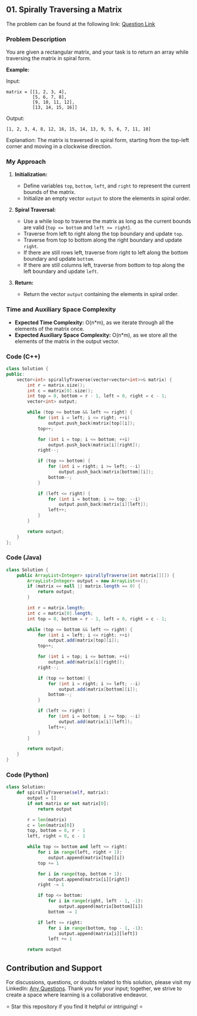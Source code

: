 ## 01. Spirally Traversing a Matrix

The problem can be found at the following link: [Question Link](https://www.geeksforgeeks.org/problems/spirally-traversing-a-matrix-1587115621/1)

### Problem Description

You are given a rectangular matrix, and your task is to return an array while traversing the matrix in spiral form.

**Example:**

Input:
```
matrix = [[1, 2, 3, 4],
          [5, 6, 7, 8],
          [9, 10, 11, 12],
          [13, 14, 15, 16]]
```
Output:
```
[1, 2, 3, 4, 8, 12, 16, 15, 14, 13, 9, 5, 6, 7, 11, 10]
```
Explanation:
The matrix is traversed in spiral form, starting from the top-left corner and moving in a clockwise direction.

### My Approach

1. **Initialization:**
   - Define variables `top`, `bottom`, `left`, and `right` to represent the current bounds of the matrix.
   - Initialize an empty vector `output` to store the elements in spiral order.

2. **Spiral Traversal:**
   - Use a while loop to traverse the matrix as long as the current bounds are valid (`top <= bottom` and `left <= right`).
   - Traverse from left to right along the top boundary and update `top`.
   - Traverse from top to bottom along the right boundary and update `right`.
   - If there are still rows left, traverse from right to left along the bottom boundary and update `bottom`.
   - If there are still columns left, traverse from bottom to top along the left boundary and update `left`.

3. **Return:**
   - Return the vector `output` containing the elements in spiral order.

### Time and Auxiliary Space Complexity

- **Expected Time Complexity:** O(n*m), as we iterate through all the elements of the matrix once.
- **Expected Auxiliary Space Complexity:** O(n*m), as we store all the elements of the matrix in the output vector.

### Code (C++)

```cpp
class Solution {
public:
    vector<int> spirallyTraverse(vector<vector<int>>& matrix) {
        int r = matrix.size();
        int c = matrix[0].size();
        int top = 0, bottom = r - 1, left = 0, right = c - 1;
        vector<int> output;

        while (top <= bottom && left <= right) {
            for (int i = left; i <= right; ++i)
                output.push_back(matrix[top][i]);
            top++;

            for (int i = top; i <= bottom; ++i)
                output.push_back(matrix[i][right]);
            right--;

            if (top <= bottom) {
                for (int i = right; i >= left; --i)
                    output.push_back(matrix[bottom][i]);
                bottom--;
            }

            if (left <= right) {
                for (int i = bottom; i >= top; --i)
                    output.push_back(matrix[i][left]);
                left++;
            }
        }

        return output;
    }
};
```

### Code (Java)

```java
class Solution {
    public ArrayList<Integer> spirallyTraverse(int matrix[][]) {
        ArrayList<Integer> output = new ArrayList<>();
        if (matrix == null || matrix.length == 0) {
            return output;
        }

        int r = matrix.length;
        int c = matrix[0].length;
        int top = 0, bottom = r - 1, left = 0, right = c - 1;

        while (top <= bottom && left <= right) {
            for (int i = left; i <= right; ++i)
                output.add(matrix[top][i]);
            top++;

            for (int i = top; i <= bottom; ++i)
                output.add(matrix[i][right]);
            right--;

            if (top <= bottom) {
                for (int i = right; i >= left; --i)
                    output.add(matrix[bottom][i]);
                bottom--;
            }

            if (left <= right) {
                for (int i = bottom; i >= top; --i)
                    output.add(matrix[i][left]);
                left++;
            }
        }

        return output;
    }
}
```

### Code (Python)

```python
class Solution:
    def spirallyTraverse(self, matrix):
        output = []
        if not matrix or not matrix[0]:
            return output

        r = len(matrix)
        c = len(matrix[0])
        top, bottom = 0, r - 1
        left, right = 0, c - 1

        while top <= bottom and left <= right:
            for i in range(left, right + 1):
                output.append(matrix[top][i])
            top += 1

            for i in range(top, bottom + 1):
                output.append(matrix[i][right])
            right -= 1

            if top <= bottom:
                for i in range(right, left - 1, -1):
                    output.append(matrix[bottom][i])
                bottom -= 1

            if left <= right:
                for i in range(bottom, top - 1, -1):
                    output.append(matrix[i][left])
                left += 1

        return output
```

## Contribution and Support

For discussions, questions, or doubts related to this solution, please visit my LinkedIn: [Any Questions](https://www.linkedin.com/in/het-patel-8b110525a/).
Thank you for your input; together, we strive to create a space where learning is a collaborative endeavor.

⭐ Star this repository if you find it helpful or intriguing! ⭐
